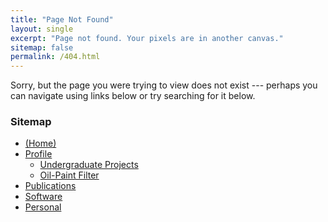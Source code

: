 ```yaml
---
title: "Page Not Found"
layout: single
excerpt: "Page not found. Your pixels are in another canvas."
sitemap: false
permalink: /404.html
---
```


Sorry, but the page you were trying to view does not exist --- perhaps you can navigate using links below or try searching for it below.

### Sitemap
<ul class="tree">
	<li><a href="/"><i class="fa fa-lg fa-home" aria-hidden="true"></i> (Home)</a></li>
	<li><a href="/bio/">Profile</a>
		<ul>
		<li><a href="/ugprojects/">Undergraduate Projects</a></li>
		<li class="last"><a href="/oil-paint/">Oil-Paint Filter</a></li>
		</ul>
	</li>
	<li><a href="/publications/">Publications</a></li>
	<li><a href="/software/">Software</a></li>
	<li><a href="/personal/">Personal</a></li>
</ul>


<script type="text/javascript">
  var GOOG_FIXURL_LANG = 'en';
  var GOOG_FIXURL_SITE = '{{ site.url }}'
</script>
<script type="text/javascript"
  src="//linkhelp.clients.google.com/tbproxy/lh/wm/fixurl.js">
</script>
